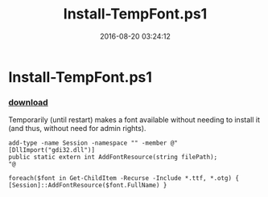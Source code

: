 ﻿---
pid:            6482
poster:         Joel Bennett
title:          Install-TempFont.ps1
date:           2016-08-20 03:24:12
format:         posh
parent:         0
parent:         0

---

# Install-TempFont.ps1

### [download](6482.ps1)

Temporarily (until restart) makes a font available without needing to install it (and thus, without need for admin rights).

```posh
add-type -name Session -namespace "" -member @"
[DllImport("gdi32.dll")]
public static extern int AddFontResource(string filePath);
"@

foreach($font in Get-ChildItem -Recurse -Include *.ttf, *.otg) { [Session]::AddFontResource($font.FullName) }
```
